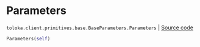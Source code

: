 # Parameters
`toloka.client.primitives.base.BaseParameters.Parameters` | [Source code](https://github.com/Toloka/toloka-kit/blob/v0.1.25/src/client/primitives/base.py#L351)

```python
Parameters(self)
```

